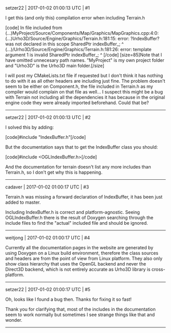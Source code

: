 setzer22 | 2017-01-02 01:00:13 UTC | #1

I get this (and only this) compilation error when including Terrain.h

[code]
In file included from (...)MyProject/Source/Components/Map/Graphics/MapGraphics.cpp:4:0:
(...)Urho3D/Source/Engine/Graphics/Terrain.h:181:15: error: ?IndexBuffer? was not declared in this scope
     SharedPtr<IndexBuffer> indexBuffer_;
               ^
(...)/Urho3D/Source/Engine/Graphics/Terrain.h:181:26: error: template argument 1 is invalid
     SharedPtr<IndexBuffer> indexBuffer_;
                          ^
[/code]
[size=85]Note that I have omitted unnecesary path names. "MyProject" is my own project folder and "Urho3D" is the Urho3D main folder.[/size]

I will post my CMakeLists.txt file if requested but I don't think it has nothing to do with it as all other headers are including just fine. The problem doesn't seem to be either on Component.h, the file included in Terrain.h as my compiler would complain on that file as well... I suspect this might be a bug with Terrain not including all the dependencies it has because in the original engine code they were already imported beforehand. Could that be?

-------------------------

setzer22 | 2017-01-02 01:00:13 UTC | #2

I solved this by adding: 

[code]#include "IndexBuffer.h"[/code]

But the documentation says that to get the IndexBuffer class you should:

[code]#include <OGLIndexBuffer.h>[/code]

And the documentation for terrain doesn't list any more includes than Terrain.h, so I don't get why this is happening.

-------------------------

cadaver | 2017-01-02 01:00:17 UTC | #3

Terrain.h was missing a forward declaration of IndexBuffer, it has been just added to master.

Including IndexBuffer.h is correct and platform-agnostic. Seeing OGLIndexBuffer.h there is the result of Doxygen searching through the include files to find the "actual" included file and should be ignored.

-------------------------

weitjong | 2017-01-02 01:00:17 UTC | #4

Currently all the documentation pages in the website are generated by using Doxygen on a Linux build environment, therefore the class sources and headers are from the point of view from Linux platform. They also only show class hierarchy that uses the OpenGL backend and never the Direct3D backend, which is not entirely accurate as Urho3D library is cross-platform.

-------------------------

setzer22 | 2017-01-02 01:00:17 UTC | #5

Oh, looks like I found a bug then. Thanks for fixing it so fast!

Thank you for clarifying that, most of the includes in the documentation seem to work normally but sometimes I see strange things like that and wonder.

-------------------------


